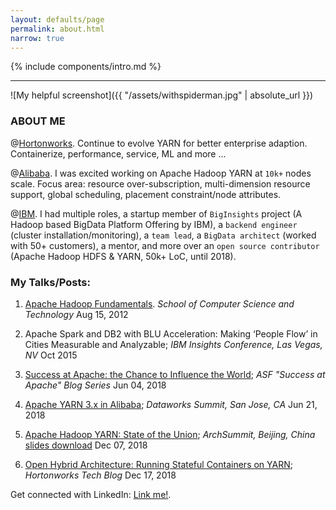 ```yaml
---
layout: defaults/page
permalink: about.html
narrow: true
---
```


{% include components/intro.md %}

<hr />

![My helpful screenshot]({{ "/assets/withspiderman.jpg" | absolute_url }})

### ABOUT ME

@[Hortonworks](https://en.wikipedia.org/wiki/Hortonworks). Continue to evolve YARN for better enterprise adaption. Containerize, performance, service, ML and more ...

@[Alibaba](https://en.wikipedia.org/wiki/Alibaba_Group). I was excited working on Apache Hadoop YARN at `10k+` nodes scale. Focus area: resource over-subscription, multi-dimension resource support, global scheduling, placement constraint/node attributes.

@[IBM](https://en.wikipedia.org/wiki/IBM). I had multiple roles, a startup member of `BigInsights` project (A Hadoop based BigData Platform Offering by IBM), a `backend engineer` (cluster installation/monitoring), a `team lead`, a `BigData architect` (worked with 50+ customers), a mentor, and more over an `open source contributor` (Apache Hadoop HDFS & YARN, 50k+ LoC, until 2018).

### My Talks/Posts:

1. [Apache Hadoop Fundamentals](http://cs.ustc.edu.cn/2012/0815/c14931a24900/page.htm). _School of Computer Science and Technology_ Aug 15, 2012

2. Apache Spark and DB2 with BLU Acceleration: Making ‘People Flow’ in Cities Measurable and Analyzable; _IBM Insights Conference, Las Vegas, NV_ Oct 2015

3. [Success at Apache: the Chance to Influence the World](https://blogs.apache.org/foundation/entry/success-at-apache-the-chance); _ASF "Success at Apache" Blog Series_ Jun 04, 2018

4. [Apache YARN 3.x in Alibaba](https://www.slideshare.net/Hadoop_Summit/apache-hadoop-yarn-3x-in-alibaba); _Dataworks Summit, San Jose, CA_ Jun 21, 2018

5. [Apache Hadoop YARN: State of the Union](https://bj2018.archsummit.com/presentation/862); _ArchSummit, Beijing, China_ [slides download](https://myslide.cn/slides/10468) Dec 07, 2018

6. [Open Hybrid Architecture: Running Stateful Containers on YARN](https://hortonworks.com/blog/open-hybrid-architecture-running-stateful-containers-on-yarn/); _Hortonworks Tech Blog_ Dec 17, 2018

Get connected with LinkedIn: [Link me!](https://www.linkedin.com/in/yangwwei/).
